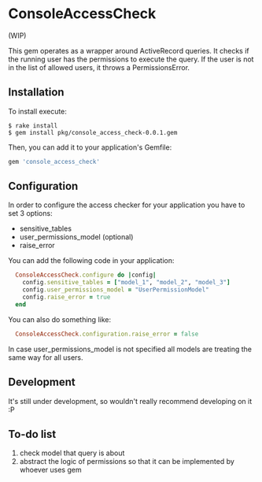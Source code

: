 # ConsoleAccessCheck

(WIP)

This gem operates as a wrapper around ActiveRecord queries. 
It checks if the running user has the permissions to execute the query. 
If the user is not in the list of allowed users, it throws a PermissionsError.

## Installation

To install execute:

    $ rake install
    $ gem install pkg/console_access_check-0.0.1.gem


Then, you can add it to your application's Gemfile:

```ruby
gem 'console_access_check'
```

## Configuration

In order to configure the access checker for your application you have to set 3 options:

- sensitive_tables
- user_permissions_model (optional)
- raise_error

You can add the following code in your application:

```ruby
  ConsoleAccessCheck.configure do |config|
    config.sensitive_tables = ["model_1", "model_2", "model_3"]
    config.user_permissions_model = "UserPermissionModel"
    config.raise_error = true
  end
```

You can also do something like:

```ruby
  ConsoleAccessCheck.configuration.raise_error = false
```

In case user_permissions_model is not specified all models are treating the same way for all users. 


## Development

It's still under development, so wouldn't really recommend developing on it :P

## To-do list

1. check model that query is about
2. abstract the logic of permissions so that it can be implemented by whoever uses gem
